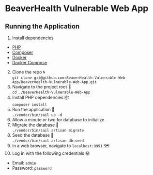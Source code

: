 # BeaverHealth Vulnerable Web App
## Running the Application
1. Install dependencies
- [PHP](https://www.php.net/manual/en/install.php)
- [Composer](https://getcomposer.org/doc/00-intro.md)
- [Docker](https://www.docker.com/get-started/)
- [Docker Compose](https://docs.docker.com/compose/install/)
2. Clone the repo 🌀   
  `git clone git@github.com:BeaverHealth-Vulnerable-Web-App/BeaverHealth-Vulnerable-Web-App.git`
3. Navigate to the project root 🫚  
  `cd ./BeaverHealth-Vulnerable-Web-App`
4. Install PHP dependencies 📦  
  `composer install`
5. Run the application 🏃  
  `./vendor/bin/sail up -d`
6. Allow a minute or two for database to initialize.
7. Migrate the database 🧳  
  `./vendor/bin/sail artisan migrate`
8. Seed the database 🌱  
  `./vendor/bin/sail artisan db:seed`
9. In a web browser, navigate to `localhost:9991` 🗺️  
10. Log in with the following credentials ㊙️  
  - Email: `admin`
  - Password: `password`
